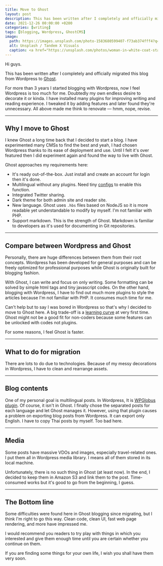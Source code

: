```yaml
---
title: Move to Ghost
layout: post
description: This has been written after I completely and officially migrated this blog from Wordpress to Ghost.
date: 2021-12-26 00:00:00 +0200
categories: [writing]
tags: [blogging, Wordpress, GhostCMS]
image:
  path: https://images.unsplash.com/photo-1583680599407-f73ab374fff4?q=80&w=2070&auto=format&fit=crop&ixlib=rb-4.0.3&ixid=M3wxMjA3fDB8MHxwaG90by1wYWdlfHx8fGVufDB8fHx8fA%3D%3D
  alt: Unsplash / Tandem X Visuals
  caption: <a href="https://unsplash.com/photos/woman-in-white-coat-standing-on-brown-grass-field-during-daytime-FZOOxR2auVI">Unsplash / Tandem X Visuals</a>
---
```


Hi guys.

This has been written after I completely and officially migrated this blog from Wordpress to [Ghost](https://ghost.org/).

For more than 3 years I started blogging with Wordpress, now I feel Wordpress is too much for me. Doubtedly my own endless desire to decorate it or kinda. I have installed many plugins for improving writing and reading experience. I tweaked it by adding features and later found they're unnecessary. All above made me think to renovate — hmm, nope, revise.

---

## Why I move to Ghost

I knew Ghost a long time back that I decided to start a blog. I have experimented many CMSs to find the best and yeah, I had chosen Wordpress thanks to its ease of deployment and use. Until I felt it's over featured then I did experiment again and found the way to live with Ghost.

Ghost approaches my requirements here:

- It's ready out-of-the-box. Just install and create an account for login then it's done.
- Multilingual without any plugins. Need tiny [configs](https://ghost.org/docs/tutorials/multi-language-content/) to enable this function.
- Integrated Twitter sharing.
- Dark theme for both admin site and reader site.
- New language. Ghost uses `.hbs` files based on NodeJS so it is more readable yet understandable to modify by myself. I'm not familiar with PHP.
- Support markdown. This is the strength of Ghost. Markdown is familiar to developers as it's used for documenting in Git repositories.

---

## Compare between Wordpress and Ghost

Personally, there are huge differences between them from their root concepts. Wordpress has been developed for general purposes and can be freely optimized for professional purposes while Ghost is originally built for blogging fashion.

With Ghost, I can write and focus on only writing. Some formatting can be solved by simple html tags and tiny javascript codes. On the other hand, blogging with Wordpress, I have to find out much more plugins to style the articles because I'm not familiar with PHP. It consumes much time for me.

Can't help but to say I was bored in Wordpress so that's why I decided to move to Ghost here. A big trade-off is a [learning curve](https://ghost.org/docs/) at very first time. Ghost might not be a good fit for non-coders because some features can be unlocked with codes not plugins.

For some reasons, I feel Ghost is faster.

---

## What to do for migration

There are lots to do due to technologies. Because of my messy decorations in Wordpress, I have to clean and rearrange assets.

---

## Blog contents

One of my personal goal is multilingual posts. In Wordpress, It is [WPGlobus plugin](https://wordpress.org/plugins/wpglobus/). Of course, it isn't in Ghost. I finally chose the separated posts for each language and let Ghost manages it. However, using that plugin causes a problem on exporting blog posts from Wordpress. It can export only English. I have to copy Thai posts by myself. Too bad here.

---

## Media

Some posts have massive VDOs and images, especially travel-related ones. I put them all in Wordpress media library. I means all of them stored in its local machine.

Unfortunately, there is no such thing in Ghost (at least now). In the end, I decided to keep them in Amazon S3 and link them to the post. Time-consumed works but it's good to go from the beginning, I guess.

---

## The Bottom line

Some difficulties were found here in Ghost blogging since migrating, but I think I'm right to go this way. Clean code, clean UI, fast web page rendering, and more have impressed me.

I would recommend you readers to try play with things in which you interested and give them enough time until you are certain whether you continue on them.

If you are finding some things for your own life, I wish you shall have them very soon.
